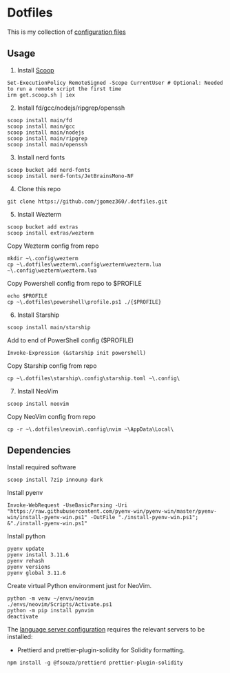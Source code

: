 # Dotfiles

This is my collection of [configuration files][dotfiles]

## Usage

1. Install [Scoop][scoop]

```shell
Set-ExecutionPolicy RemoteSigned -Scope CurrentUser # Optional: Needed to run a remote script the first time
irm get.scoop.sh | iex
```

2. Install fd/gcc/nodejs/ripgrep/openssh

```shell
scoop install main/fd
scoop install main/gcc
scoop install main/nodejs
scoop install main/ripgrep
scoop install main/openssh
```

3. Install nerd fonts

```shell
scoop bucket add nerd-fonts
scoop install nerd-fonts/JetBrainsMono-NF
```

4. Clone this repo

```shell
git clone https://github.com/jgomez360/.dotfiles.git
```

5. Install Wezterm

```
scoop bucket add extras
scoop install extras/wezterm
```

Copy Wezterm config from repo

```
mkdir ~\.config\wezterm
cp ~\.dotfiles\wezterm\.config\wezterm\wezterm.lua ~\.config\wezterm\wezterm.lua
```

Copy Powershell config from repo to $PROFILE

```
echo $PROFILE
cp ~\.dotfiles\powershell\profile.ps1 ./{$PROFILE}
```

6. Install Starship

```
scoop install main/starship
```

Add to end of PowerShell config ($PROFILE)

```
Invoke-Expression (&starship init powershell)
```

Copy Starship config from repo

```
cp ~\.dotfiles\starship\.config\starship.toml ~\.config\
```

7. Install NeoVim

```
scoop install neovim
```

Copy NeoVim config from repo

```
cp -r ~\.dotfiles\neovim\.config\nvim ~\AppData\Local\
```

## Dependencies

Install required software

```shell
scoop install 7zip innounp dark
```

Install pyenv

```shell
Invoke-WebRequest -UseBasicParsing -Uri "https://raw.githubusercontent.com/pyenv-win/pyenv-win/master/pyenv-win/install-pyenv-win.ps1" -OutFile "./install-pyenv-win.ps1"; &"./install-pyenv-win.ps1"
```

Install python

```shell
pyenv update
pyenv install 3.11.6
pyenv rehash
pyenv versions
pyenv global 3.11.6
```

Create virtual Python environment just for NeoVim.

```shell
python -m venv ~/envs/neovim
./envs/neovim/Scripts/Activate.ps1
python -m pip install pynvim
deactivate
```

The [language server configuration][lsp] requires the relevant servers to be
installed:

- Prettierd and prettier-plugin-solidity for Solidity formatting.

```shell
npm install -g @fsouza/prettierd prettier-plugin-solidity
```

[neovim]: https://neovim.io/
[homebrew]: https://brew.sh
[lsp]: https://github.com/neovim/nvim-lspconfig
[stow]: https://alexpearce.me/2016/02/managing-dotfiles-with-stow/
[dotfiles]: http://dotfiles.github.io/
[scoop]: https://scoop.sh
